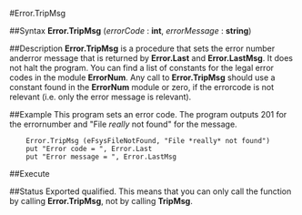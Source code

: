 
#Error.TripMsg

##Syntax
**Error.TripMsg** (_errorCode_ : **int**, _errorMessage_ : **string**)



##Description
**Error.TripMsg** is a procedure that sets the error number anderror message that is returned by **Error.Last** and **Error.LastMsg**. It does not halt the program.
You can find a list of constants for the legal error codes in the module **ErrorNum**. Any call to **Error.TripMsg** should use a constant found in the **ErrorNum** module or zero, if the errorcode is not relevant (i.e. only the error message is relevant).



##Example
This program sets an error code. The program outputs 201 for the errornumber and "File *really* not found" for the message.


        Error.TripMsg (eFsysFileNotFound, "File *really* not found")
        put "Error code = ", Error.Last
        put "Error message = ", Error.LastMsg
##Execute




##Status
Exported qualified.
This means that you can only call the function by calling **Error.TripMsg**, not by calling **TripMsg**.



